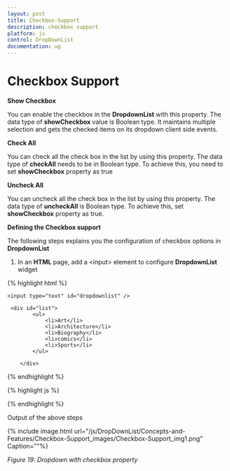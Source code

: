 ```yaml
---
layout: post
title: Checkbox-Support
description: checkbox support
platform: js
control: DropDownList
documentation: ug
---
```


# Checkbox Support

**Show Checkbox** 

You can enable the checkbox in the **DropdownList** with this property. The data type of **showCheckbox** value is Boolean type. It maintains multiple selection and gets the checked items on its dropdown client side events.  

**Check All** 

You can check all the check box in the list by using this property. The data type of **checkAll** needs to be in Boolean type. To achieve this, you need to set **showCheckbox** property as true

**Uncheck All**

You can uncheck all the check box in the list by using this property. The data type of **uncheckAll** is Boolean type. To achieve this, set **showCheckbox** property as true.

**Defining the Checkbox support**

The following steps explains you the configuration of checkbox options in **DropdownList**

1. In an **HTML** page, add a &lt;input&gt; element to configure **DropdownList** widget

{% highlight html %}

    <input type="text" id="dropdownlist" />

     <div id="list">
            <ul>
                <li>Art</li>
                <li>Architecture</li>
                <li>Biography</li>
                <li>comics</li>
                <li>Sports</li>
            </ul>

        </div>

{% endhighlight %}

{% highlight js %}

<script type="text/javascript">
        // Initialize the control in JavaScript      
        $(function () {
            $('#dropdownlist').ejDropDownList({
                targetID: "list",
                width: "200px",
                showCheckbox: true,
                checkAll: true                
            });
        });
   </script>

{% endhighlight %}

Output of the above steps



{% include image.html url="/js/DropDownList/Concepts-and-Features/Checkbox-Support_images/Checkbox-Support_img1.png" Caption=""%}

_Figure 19: Dropdown with checkbox property_  

